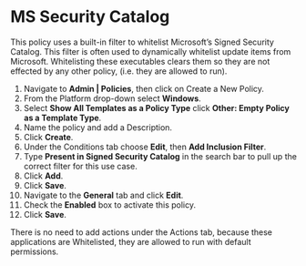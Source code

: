 [title]: # (- MS Security Catalog)
[tags]: # (whitelist)
[priority]: # (4301)
# MS Security Catalog

This policy uses a built-in filter to whitelist Microsoft’s Signed Security Catalog. This filter is often used to dynamically whitelist update items from Microsoft.  Whitelisting these executables clears them so they are not effected by any other policy, (i.e. they are allowed to run).

1. Navigate to __Admin | Policies__, then click on Create a New Policy.
1. From the Platform drop-down select __Windows__.
1. Select __Show All Templates as a Policy Type__ click __Other: Empty Policy as a Template Type__.
1. Name the policy and add a Description.
1. Click __Create__.
1. Under the Conditions tab choose __Edit__, then __Add Inclusion Filter__.
1. Type __Present in Signed Security Catalog__ in the search bar to pull up the correct filter for this use case.
1. Click __Add__.
1. Click __Save__.
1. Navigate to the __General__ tab and click __Edit__.
1. Check the __Enabled__ box to activate this policy.
1. Click __Save__.

There is no need to add actions under the Actions tab, because these applications are Whitelisted, they are allowed to run with default permissions.
